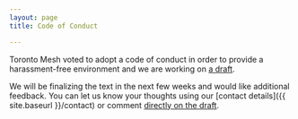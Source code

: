 ```yaml
---
layout: page
title: Code of Conduct

---
```


Toronto Mesh voted to adopt a code of conduct in order to provide a harassment-free environment and we are working on [a draft](https://github.com/tomeshnet/documents/blob/c0c82f1cf7d76c23e926d28f6c7747c4fcd68d13/CONDUCT.md).

We will be finalizing the text in the next few weeks and would like additional feedback. You can let us know your thoughts using our [contact details]({{ site.baseurl }}/contact) or comment [directly on the draft](https://github.com/tomeshnet/documents/pull/23).
